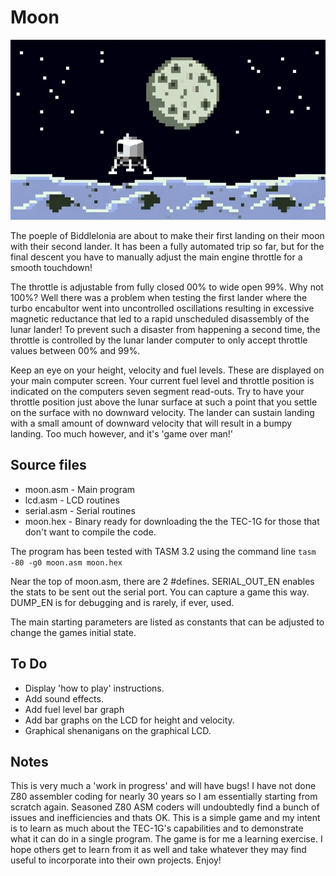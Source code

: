 # Moon #

![Lunar Lander](Moon.jpg)

The poeple of Biddlelonia are about to make their first landing on their moon with their second lander. It has been a fully automated trip so far, but for the final descent you have to manually adjust the main engine throttle for a smooth touchdown!

The throttle is adjustable from fully closed 00% to wide open 99%. Why not 100%? Well there was a problem when testing the first lander where the turbo encabultor went into uncontrolled oscillations resulting in excessive magnetic reductance that led to a rapid unscheduled disassembly of the lunar lander! To prevent such a disaster from happening a second time, the throttle is controlled by the lunar lander computer to only accept throttle values between 00% and 99%.

Keep an eye on your height, velocity and fuel levels. These are displayed on your main computer screen.
Your current fuel level and throttle position is indicated on the computers seven segment read-outs.
Try to have your throttle position just above the lunar surface at such a point that you settle on the surface with no downward velocity. The lander can sustain landing with a small amount of downward velocity that will result in a bumpy landing. Too much however, and it's 'game over man!'

## Source files ##
  - moon.asm - Main program
  - lcd.asm - LCD routines
  - serial.asm - Serial routines
  - moon.hex - Binary ready for downloading the the TEC-1G for those that don't want to compile the code.

The program has been tested with TASM 3.2 using the command line 
`tasm -80 -g0 moon.asm moon.hex`

Near the top of moon.asm, there are 2 #defines. SERIAL_OUT_EN enables the stats to be sent out the serial port. You can capture a game this way. DUMP_EN is for debugging and is rarely, if ever, used.

The main starting parameters are listed as constants that can be adjusted to change the games initial state.

## To Do ##
  - Display 'how to play' instructions.
  - Add sound effects.
  - Add fuel level bar graph
  - Add bar graphs on the LCD for height and velocity.
  - Graphical shenanigans on the graphical LCD.

## Notes ##
This is very much a 'work in progress' and will have bugs!
I have not done Z80 assembler coding for nearly 30 years so I am essentially starting from scratch again. Seasoned Z80 ASM coders will undoubtedly find a bunch of issues and inefficiencies and thats OK. This is a simple game and my intent is to learn as much about the TEC-1G's capabilities and to demonstrate what it can do in a single program.
The game is for me a learning exercise. I hope others get to learn from it as well and take whatever they may find useful to incorporate into their own projects.
Enjoy!
